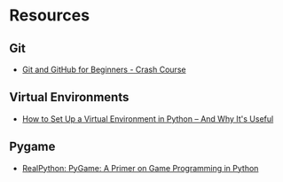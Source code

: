 # Resources

## Git
- [Git and GitHub for Beginners - Crash Course](https://www.youtube.com/watch?v=RGOj5yH7evk)

## Virtual Environments
- [How to Set Up a Virtual Environment in Python – And Why It's Useful](https://www.freecodecamp.org/news/how-to-setup-virtual-environments-in-python/)


## Pygame
- [RealPython: PyGame: A Primer on Game Programming in Python](https://realpython.com/pygame-a-primer)
